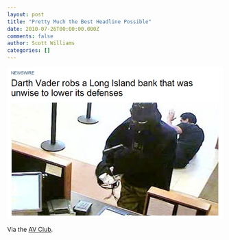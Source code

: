 ```yaml
---
layout: post
title: "Pretty Much the Best Headline Possible"
date: 2010-07-26T00:00:00.000Z
comments: false
author: Scott Williams
categories: []
---
```

<img alt="Via the AV Club." src="./1280155319000.jpg">

Via the <a href="http://www.avclub.com/articles/darth-vader-robs-a-long-island-bank-that-was-unwis,43436/">AV Club</a>.